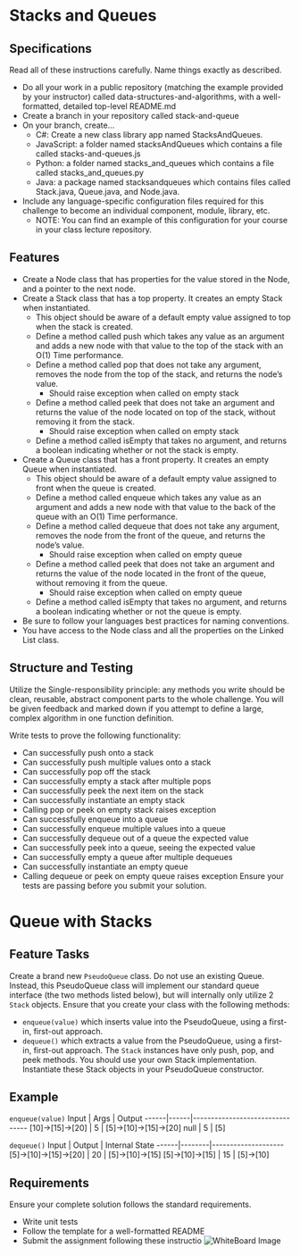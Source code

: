 # Stacks and Queues
## Specifications
Read all of these instructions carefully. Name things exactly as described.
+ Do all your work in a public repository (matching the example provided by your instructor) called data-structures-and-algorithms, with a well-formatted, detailed top-level README.md
+ Create a branch in your repository called stack-and-queue
+ On your branch, create…
  + C#: Create a new class library app named StacksAndQueues.
  + JavaScript: a folder named stacksAndQueues which contains a file called stacks-and-queues.js
  + Python: a folder named stacks_and_queues which contains a file called stacks_and_queues.py
  + Java: a package named stacksandqueues which contains files called Stack.java, Queue.java, and Node.java.
+ Include any language-specific configuration files required for this challenge to become an individual component, module, library, etc.
  + NOTE: You can find an example of this configuration for your course in your class lecture repository.
## Features
+ Create a Node class that has properties for the value stored in the Node, and a pointer to the next node.
+ Create a Stack class that has a top property. It creates an empty Stack when instantiated.
  + This object should be aware of a default empty value assigned to top when the stack is created.
  + Define a method called push which takes any value as an argument and adds a new node with that value to the top of the stack with an O(1) Time performance.
  + Define a method called pop that does not take any argument, removes the node from the top of the stack, and returns the node’s value.
    + Should raise exception when called on empty stack
  + Define a method called peek that does not take an argument and returns the value of the node located on top of the stack, without removing it from the stack.
    + Should raise exception when called on empty stack
  + Define a method called isEmpty that takes no argument, and returns a boolean indicating whether or not the stack is empty.
+ Create a Queue class that has a front property. It creates an empty Queue when instantiated.
  + This object should be aware of a default empty value assigned to front when the queue is created.
  + Define a method called enqueue which takes any value as an argument and adds a new node with that value to the back of the queue with an O(1) Time performance.
  + Define a method called dequeue that does not take any argument, removes the node from the front of the queue, and returns the node’s value.
    + Should raise exception when called on empty queue
  + Define a method called peek that does not take an argument and returns the value of the node located in the front of the queue, without removing it from the queue.
    + Should raise exception when called on empty queue
  + Define a method called isEmpty that takes no argument, and returns a boolean indicating whether or not the queue is empty.
+ Be sure to follow your languages best practices for naming conventions.
+ You have access to the Node class and all the properties on the Linked List class.

## Structure and Testing
Utilize the Single-responsibility principle: any methods you write should be clean, reusable, abstract component parts to the whole challenge. You will be given feedback and marked down if you attempt to define a large, complex algorithm in one function definition.

Write tests to prove the following functionality:

+ Can successfully push onto a stack
+ Can successfully push multiple values onto a stack
+ Can successfully pop off the stack
+ Can successfully empty a stack after multiple pops
+ Can successfully peek the next item on the stack
+ Can successfully instantiate an empty stack
+ Calling pop or peek on empty stack raises exception
+ Can successfully enqueue into a queue
+ Can successfully enqueue multiple values into a queue
+ Can successfully dequeue out of a queue the expected value
+ Can successfully peek into a queue, seeing the expected value
+ Can successfully empty a queue after multiple dequeues
+ Can successfully instantiate an empty queue
+ Calling dequeue or peek on empty queue raises exception
Ensure your tests are passing before you submit your solution.

# Queue with Stacks
## Feature Tasks
Create a brand new ```PseudoQueue``` class. Do not use an existing Queue. Instead, this PseudoQueue class will implement our standard queue interface (the two methods listed below), but will internally only utilize 2 ```Stack``` objects. Ensure that you create your class with the following methods:

+ ```enqueue(value)``` which inserts value into the PseudoQueue, using a first-in, first-out approach.
+ ```dequeue()``` which extracts a value from the PseudoQueue, using a first-in, first-out approach.
The ```Stack``` instances have only push, pop, and peek methods. You should use your own Stack implementation. Instantiate these Stack objects in your PseudoQueue constructor.

## Example
```enqueue(value)```
Input |	Args |	Output
------|------|--------------------------------
[10]->[15]->[20] |	5	| [5]->[10]->[15]->[20]
 null	| 5 |	[5]

```dequeue()```
Input	| Output |	Internal State
------|--------|--------------------
[5]->[10]->[15]->[20] |	20 |	[5]->[10]->[15]
[5]->[10]->[15] |	15 |	[5]->[10]
## Requirements
Ensure your complete solution follows the standard requirements.

+ Write unit tests
+ Follow the template for a well-formatted README
+ Submit the assignment following these instructio
![WhiteBoard Image](../../Assets/StackQueue.png)